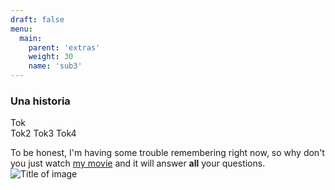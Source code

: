 ```yaml
---
draft: false
menu:
  main:
    parent: 'extras'
    weight: 30
    name: 'sub3'
---
```



### Una historia
Tok </br>
Tok2
Tok3
Tok4


To be honest, I'm having some trouble remembering right now, so why don't you
just watch [my movie](https://en.wikipedia.org/wiki/The_Big_Lebowski) and it
will answer **all** your questions.
![Title of image](Teclado-espa-ol-VIM_con_Leyenda.webp)
